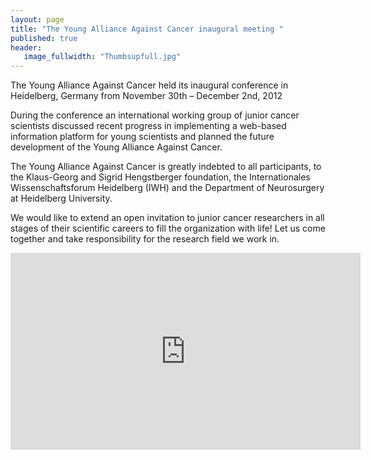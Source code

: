 ```yaml
---
layout: page
title: "The Young Alliance Against Cancer inaugural meeting "
published: true
header:
   image_fullwidth: "Thumbsupfull.jpg"
---
```


The Young Alliance Against Cancer held its inaugural conference in Heidelberg, Germany from November 30th – December 2nd, 2012 

During the conference an international working group of junior cancer scientists discussed recent progress in implementing a web-based information platform for young scientists and planned the future development of the Young Alliance Against Cancer.

The Young Alliance Against Cancer is greatly indebted to all participants, to the Klaus-Georg and Sigrid Hengstberger foundation, the Internationales Wissenschaftsforum Heidelberg (IWH) and the Department of Neurosurgery at Heidelberg University. 

We would like to extend an open invitation to junior cancer researchers in all stages of their scientific careers to fill the organization with life! Let us come together and take responsibility for the research field we work in. 

<iframe width="560" height="315" src="https://www.youtube.com/embed/rGxHurStOfI" frameborder="0" allowfullscreen></iframe>
